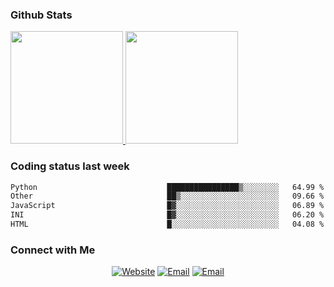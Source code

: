 
### Github Stats

<a href="https://github.com/lileixuan">
  <img height="180em" src="https://github-readme-stats.vercel.app/api?username=lileixuan&theme=buefy&show_icons=true" />
  <img height="180em" src="https://github-readme-stats.vercel.app/api/top-langs/?username=lileixuan&theme=buefy&layout=compact" />
</a>

### Coding status last week 

<!--START_SECTION:waka-->

```txt
Python                             ████████████████▒░░░░░░░░   64.99 %
Other                              ██▒░░░░░░░░░░░░░░░░░░░░░░   09.66 %
JavaScript                         █▓░░░░░░░░░░░░░░░░░░░░░░░   06.89 %
INI                                █▓░░░░░░░░░░░░░░░░░░░░░░░   06.20 %
HTML                               █░░░░░░░░░░░░░░░░░░░░░░░░   04.08 %
```

<!--END_SECTION:waka-->

### Connect with Me 

<p align="center">
<a href="https://www.koomu.cn/"><img alt="Website" src="https://img.shields.io/badge/Website-www.koomu.cn-blue?style=flat-square&logo=google-chrome"></a>
<a href="mailto:lileixuan@gmail.com"><img alt="Email" src="https://img.shields.io/badge/Email-lileixuan@gmail.com-blue?style=flat-square&logo=gmail"></a>
<a href="https://www.koomu.cn/rss/"><img alt="Email" src="https://img.shields.io/badge/RSS-www.koomu.cn%2Frss%2F-blue?style=flat-square&logo=rss"></a>


</p>

